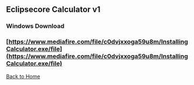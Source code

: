 

## Eclipsecore Calculator v1

### Windows Download
### [https://www.mediafire.com/file/c0dvjxxoga59u8m/InstallingCalculator.exe/file](https://www.mediafire.com/file/c0dvjxxoga59u8m/InstallingCalculator.exe/file)



[Back to Home](https://www.eclipsecore.net)
